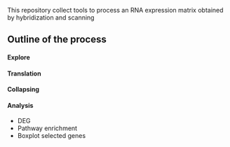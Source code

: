 This repository collect tools to process an RNA expression matrix obtained by hybridization and scanning

## Outline of the process

#### Explore

#### Translation

#### Collapsing

#### Analysis

- DEG  
- Pathway enrichment
- Boxplot selected genes
